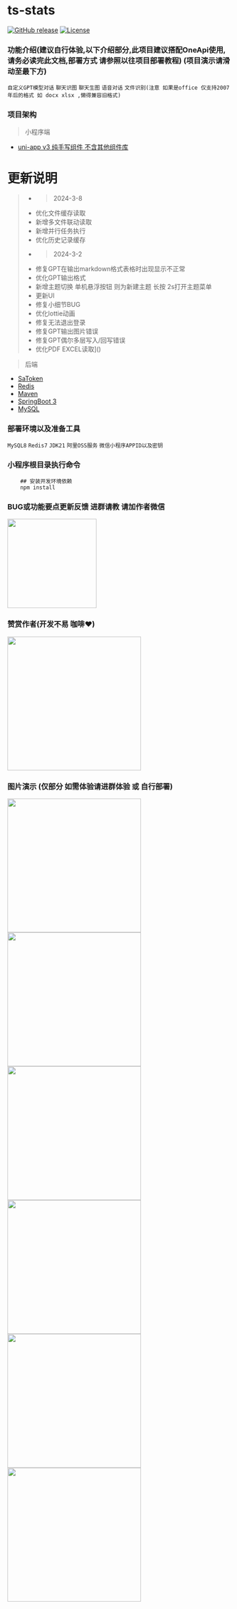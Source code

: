 # ts-stats

[![GitHub release](https://img.shields.io/static/v1?label=release&message=v2.4&color=blue)](<[https://www.github.com/novicezk/midjourney-proxy](https://github.com/dulaiduwang003/TIME-SEA-PLUS)>)
[![License](https://img.shields.io/badge/license-Apache%202-4EB1BA.svg)](https://www.apache.org/licenses/LICENSE-2.0.html)



### 功能介绍(建议自行体验,以下介绍部分,此项目建议搭配OneApi使用,请务必读完此文档,部署方式 请参照以往项目部署教程) (项目演示请滑动至最下方)

`自定义GPT模型对话`  `聊天识图` `聊天生图` `语音对话` `文件识别(注意 如果是office 仅支持2007年后的格式 如 docx xlsx ,懒得兼容旧格式)`
   
### 项目架构

> 小程序端

* [uni-app v3 纯手写组件 不含其他组件库](https://uniapp/)
# 更新说明
> - >  2024-3-8
> - 优化文件缓存读取
> - 新增多文件联动读取
> - 新增并行任务执行
> - 优化历史记录缓存
> - >  2024-3-2
> - 修复GPT在输出markdown格式表格时出现显示不正常
> - 优化GPT输出格式
> - 新增主题切换 单机悬浮按钮 则为新建主题 长按 2s打开主题菜单
> - 更新UI
> - 修复小细节BUG
> - 优化lottie动画
> - 修复无法退出登录
> - 修复GPT输出图片错误
> - 修复GPT偶尔多层写入/回写错误
> - 优化PDF EXCEL读取]()

> 后端

* [SaToken](https://sa-token.cc/)
* [Redis](https://redis.io)
* [Maven](https://maven.io)
* [SpringBoot 3](https://spring.io/projects/spring-boot3)
* [MySQL](https://www.mysql.com)

### 部署环境以及准备工具

`MySQL8`
`Redis7`
`JDK21`
`阿里OSS服务`
`微信小程序APPID以及密钥`

### 小程序根目录执行命令

```shell
    ## 安装开发环境依赖
    npm install
```

### BUG或功能要点更新反馈 进群请教 请加作者微信

<img src="./.static/58b7d7bcb6a2db055fe5d5ca091ddca.png" style="width: 200px"  alt=""/>

### 赞赏作者(开发不易 咖啡❤)

<img src="./.static/c2f8c900876a7d6a58eb1824d06ca5f.jpg" style="width: 300px"  alt=""/>

### 图片演示 (仅部分 如需体验请进群体验 或 自行部署)

<img src="./.static/569401139bd3eeeac0bd1f79f2d72a7.jpg" style="width: 300px"  alt=""/>
<img src="./.static/b5283ffcd8adf3ad28395ba0bdb9be9.jpg" style="width: 300px"  alt=""/>
<img src="./.static/154372c888f6824bb30d05297bb598b.jpg" style="width: 300px"  alt=""/>
<img src="./.static/b4e0e50a6a6e60afd4e0a51ce436993.jpg" style="width: 300px"  alt=""/>
<img src="./.static/6fa20139217a239c1cdf6fbf9c23754.jpg" style="width: 300px"  alt=""/>
<img src="./.static/4ee51e63bd41fe7cfa6e825921b4c85.jpg" style="width: 300px"  alt=""/>
